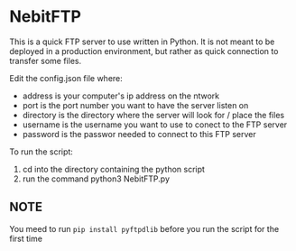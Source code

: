 # NebitFTP

This is a quick FTP server to use written in Python. It is not meant to be deployed in a production environment, but rather as quick connection to transfer some files.  

Edit the config.json file where:
- address is your computer's ip address on the ntwork
- port is the port number you want to have the server listen on
- directory is the directory where the server will look for / place the files
- username is the username you want to use to conect to the FTP server
- password is the passwor needed to connect to this FTP server

To run the script:
1. cd into the directory containing the python script
2. run the command python3 NebitFTP.py

## NOTE
You meed to run ```pip install pyftpdlib``` before you run the script for the first time
